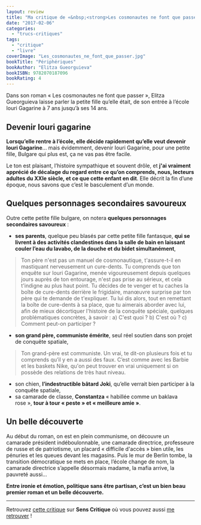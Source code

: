 ```yaml
---
layout: review
title: "Ma critique de «&nbsp;<strong>Les cosmonautes ne font que passer</strong>&nbsp;» d’<em>Elitza Gueorguieva</em>"
date: "2017-02-06"
categories: 
  - "trucs-critiques"
tags: 
  - "critique"
  - "livre"
coverImage: "Les_cosmonautes_ne_font_que_passer.jpg"
bookTitle: "Périphériques"
bookAuthor: "Elitza Gueorguieva"
bookISBN: 9782070187096  
bookRating: 4
---
```


Dans son roman « Les cosmonautes ne font que passer », Elitza Gueorguieva laisse parler la petite fille qu’elle était, de son entrée à l’école Iouri Gagarine à 7 ans jusqu’à ses 14 ans.

## Devenir Iouri gagarine

**Lorsqu’elle rentre à l’école, elle décide rapidement qu’elle veut devenir Iouri Gagarine**... mais évidemment, devenir Iouri Gagarine, pour une petite fille, Bulgare qui plus est, ça ne vas pas être facile.

Le ton est plaisant, l’histoire sympathique et souvent drôle, et **j'ai vraiment apprécié de décalage du regard entre ce qu’on comprends, nous, lecteurs adultes du XXIe siècle, et ce que cette enfant en dit**. Elle décrit la fin d’une époque, nous savons que c’est le basculement d’un monde.

## Quelques personnages secondaires savoureux

Outre cette petite fille bulgare, on notera **quelques personnages secondaires savoureux** :

- **ses parents**, quelque peu blasés par cette petite fille fantasque, **qui se livrent à des activités clandestines dans la salle de bain en laissant couler l’eau du lavabo, de la douche et du bidet simultanément**,

<blockquote class="citation">Ton père n'est pas un manuel de cosmonautique, t'assure-t-il en mastiquant nerveusement un cure-dents. Tu comprends que ton enquête sur Iouri Gagarine, menée vigoureusement depuis quelques jours auprès de ton entourage, n'est pas prise au sérieux, et cela t'indigne au plus haut point. Tu décides de te venger et tu caches la boîte de cure-dents derrière le frigidaire, manœuvre surprise par ton père qui te demande de t'expliquer. Tu lui dis alors, tout en remettant la boîte de cure-dents à sa place, que tu aimerais aborder avec lui, afin de mieux décortiquer l'histoire de la conquête spéciale, quelques problématiques concrètes, à savoir : a) C'est quoi ? b) C'est où ? c) Comment peut-on participer&nbsp;?</blockquote>

- **son grand père, communiste émérite**, seul réel soutien dans son projet de conquête spatiale,

<blockquote class="citation">Ton grand-père est communiste. Un vrai, te dit-on plusieurs fois et tu comprends qu’il y en a aussi des faux. C’est comme avec les Barbie et les baskets Nike, qu'on peut trouver en vrai uniquement si on possède des relations de très haut niveau.</blockquote>

- son chien, **l’indestructible bâtard Joki**, qu’elle verrait bien participer à la conquête spatiale,
- sa camarade de classe, **Constantza** « habillée comme un baklava rose », **tour à tour « peste » et « meilleure amie »**.

## Un belle découverte

Au début du roman, on est en plein communisme, on découvre un camarade président indéboulonnable, une camarade directrice, professeure de russe et de patriotisme, un placard « difficile d'accès » bien utile, les pénuries et les queues devant les magasins. Puis le mur de Berlin tombe, la transition démocratique se mets en place, l’école change de nom, la camarade directrice s’appelle désormais madame, la mafia arrive, la pauvreté aussi...

**Entre ironie et émotion, politique sans être partisan, c’est un bien beau premier roman et un belle découverte.**

* * *

Retrouvez [cette critique](https://www.senscritique.com/livre/Les_cosmonautes_ne_font_que_passer/critique/119273972) sur **Sens Critique** où vous pouvez aussi [me retrouver](http://www.senscritique.com/Arnaud_Malon) !
